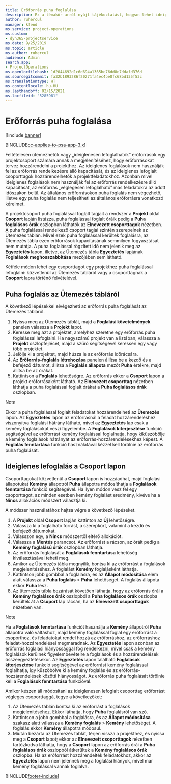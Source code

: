 ```yaml
---
title: Erőforrás puha foglalása
description: Ez a témakör arról nyújt tájékoztatást, hogyan lehet ideiglenes ütemezést vagy puha foglalást végrehajtani a projektcsoport tagjain.
author: ruhercul
manager: kfend
ms.service: project-operations
ms.custom:
- dyn365-projectservice
ms.date: 9/25/2019
ms.topic: article
ms.author: ruhercul
audience: Admin
search.app:
- ProjectOperations
ms.openlocfilehash: 1d2044692d1c6d694a1365be76dd8e7ddafd376d
ms.sourcegitcommit: fa32b1893286f20271fa4ec4be8fc68bd135f53c
ms.translationtype: HT
ms.contentlocale: hu-HU
ms.lasthandoff: 02/15/2021
ms.locfileid: "5285981"
---
```

# <a name="soft-book-a-resource"></a>Erőforrás puha foglalása

[!include [banner](../includes/psa-now-project-operations.md)]

[!INCLUDE[cc-applies-to-psa-app-3.x](../includes/cc-applies-to-psa-app-3x.md)]

Feltételesen ütemezhetők vagy „ideiglenesen lefoglalhatók” erőforrások egy projektcsoport számára annak a megjelenítéséhez, hogy erőforrásokat tervez hozzárendelni a projekthez. Az ideiglenes foglalások nem használják fel az erőforrás rendelkezésre álló kapacitását, és az ideiglenes lefoglalt csoporttagok hozzárendelhetők a projektfeladatokhoz. Azonban mivel ideiglenes foglalások nem használják fel az erőforrás rendelkezésre álló kapacitását, az erőforrás „véglegesen lefoglalható” más feladatokra az adott időszakon belül. Az általános erőforrásokon puha foglalás nem végezhető, illetve egy puha foglalás nem teljesítheti az általános erőforrásra vonatkozó kérelmet.

A projektcsoport puha foglalással foglalt tagjait a rendszer a **Projekt** oldal **Csoport** lapján listázza, puha foglalással foglalt óráik pedig a **Puha foglalásos órák** oszlopban láthatók az **Elnevezett csoporttagok** nézetben. A puha foglalással rendelkező csoport tagjai szintén szerepelnek az Ütemezés táblán. Mivel ezek puha foglalással kerültek foglalásra, az Ütemezés tábla ezen erőforrások kapacitásának semmilyen fogyasztását nem mutatja. A puha foglalással rögzített idő nem jelenik meg az **Egyeztetés** lapon, illetve, az Ütemezés tábla **Egyeztetés** lapjának **Foglalások meghosszabbítása** mezőjében sem látható. 

Kétféle módon lehet egy csoporttagot egy projekthez puha foglalással lefoglalni: közvetlenül az Ütemezés tábláról vagy a csoporttagnak a **Csoport** lapra történő felvételével. 

## <a name="soft-book-from-the-schedule-board"></a>Puha foglalás az Ütemezés tábláról
A következő lépésekkel elvégezheti az erőforrás puha foglalását az Ütemezés tábláról. 

1. Nyissa meg az Ütemezés táblát, majd a **Foglalási követelmények** panelen válassza a **Projekt** lapot.
2. Keresse meg azt a projektet, amelyhez szeretne egy erőforrás puha foglalással lefoglalni. Ha nagyszámú projekt van a listában, válassza a **Projekt** oszlopfejlécet, majd a szűrő segítségével keressen egy vagy több projektet.
3. Jelölje ki a projektet, majd húzza le az erőforrás időrácsára.
5. Az **Erőforrás-foglalás létrehozása** panelen állítsa be a kezdő és a befejező dátumot, állítsa a **Foglalás állapota** mezőt **Puha** értékre, majd állítsa be az órákat. 
6. Kattintson a **Foglalás** lehetőségre. Az erőforrás ekkor a **Csoport** lapon a projekt erőforrásaként látható. Az **Elnevezett csoporttag** nézetben láthatja a puha foglalással foglalt órákat a **Puha foglalásos órák** oszlopban.

> [!NOTE]
> Ekkor a puha foglalással foglalt feladatokat hozzárendelheti az **Ütemezés** lapon. Az **Egyeztetés** lapon az erőforrásnál a feladat hozzárendeléshez viszonyítva foglalási hátrány látható, mivel az **Egyeztetés** lap csak a kemény foglalásokat veszi figyelembe. A **Foglalások kiterjesztése** funkció segítségével az erőforrást kemény foglalással foglalhatja, hogy kiküszöbölje a kemény foglalások hátrányát az erőforrás-hozzárendelésekhez képest. A **Foglalás fenntartása** funkció használatával kézzel kell törölnie az erőforrás puha foglalását.

## <a name="soft-book-on-the-team-tab"></a>Ideiglenes lefoglalás a Csoport lapon

Csoporttagokat közvetlenül a **Csoport** lapon is hozzáadhat, majd foglalási állapotukat **Kemény** állapotról **Puha** állapotra módosíthatja a **Foglalások fenntartása** funkció segítségével. Ha ilyen módon vesz fel egy csoporttagot, az minden esetben kemény foglalást eredmény, kivéve ha a **Nincs** allokációs módszert választja ki.

A módszer használatához hajtsa végre a következő lépéseket.

1. A **Projekt** oldal **Csoport** lapján kattinton az **Új** lehetőségre.
2. Válassza ki a foglalható forrást, a szerepkört, valamint a kezdő és befejező dátumokat.
3. Válasszon egy, a **Nincs** módszertől eltérő allokációt.
4. Válassza a **Mentés** parancsot. Az erőforrást a rácson, az óráit pedig a **Kemény foglalású órák** oszlopban láthatja.
5. Az erőforrás foglalását a **Foglalások fenntartása** lehetőség kiválasztásával teheti meg.
6. Amikor az Ütemezés tábla megnyílik, bontsa ki az erőforrást a foglalások megjelenítéséhez. A foglalást **Kemény** foglalásként láthatja.
7. Kattintson jobb gombbal a foglalásra, és az **Állapot módosítása** elem alatt válassza a **Puha foglalás** \> **Puha** lehetőséget. A foglalás állapota ekkor **Puha** lesz.
8. Az ütemezés tábla bezárását követően láthatja, hogy az erőforrás órái a **Kemény foglalásos órák** oszlopból a **Puha foglalásos órák** oszlopba kerültek át a **Csoport** lap rácsán, ha az **Elnevezett csoporttagok** nézetben van.

> [!NOTE]
> Ha a **Foglalások fenntartása** funkciót használja a **Kemény** állapotról **Puha** állapotra való váltáshoz, majd kemény foglalással foglal egy erőforrást a csoporthoz, és feladatokat rendel hozzá az erőforráshoz, az erőforráshoz feladat-hozzárendelései megmaradnak. Az **Egyeztetés** lapon azonban az erőforrás foglalási hiányossággal fog rendelkezni, mivel csak a kemény foglalások kerülnek figyelembevételre a foglalások és a hozzárendelések összeegyeztetésekor. Az **Egyeztetés** lapon található **Foglalások kiterjesztése** funkció segítségével az erőforrást kemény foglalással foglalhatja, így küszöbölve ki a kemény foglalás és az erőforrás-hozzárendelések közötti hiányosságot. Az erőforrás puha foglalását törölnie kell a **Foglalások fenntartása** funkcióval.

Amikor készen áll módosítani az ideiglenesen lefoglalt csoporttag erőforrást végleges csoporttaggá, tegye a következőket:

1. Az Ütemezés táblán bontsa ki az erőforrást a foglalások megjelenítéséhez. Ekkor láthatja, hogy **Puha** foglalásról van szó.
2. Kattintson a jobb gombbal a foglalásra, és az **Állapot módosítása** szakasz alatt válassza a **Kemény foglalás** \> **Kemény** lehetőséget. A foglalás ekkor **Kemény** állapotra módosul.
3. Miután bezárta az Ütemezés táblát, térjen vissza a projekthez, és nyissa meg a **Csoport** lapot; ekkor az **Elnevezett csoporttagok** nézetben tartózkodva láthatja, hogy a **Csoport** lapon az erőforrás órái a **Puha foglalásos órák** oszlopból átkerültek a **Kemény foglalásos órák** oszlopba. Ha az erőforrást hozzárendelték feladatokhoz, akkor az **Egyeztetés** lapon nem jelennek meg a foglalási hiányok, mivel már kemény foglalással vannak foglalva.



[!INCLUDE[footer-include](../includes/footer-banner.md)]